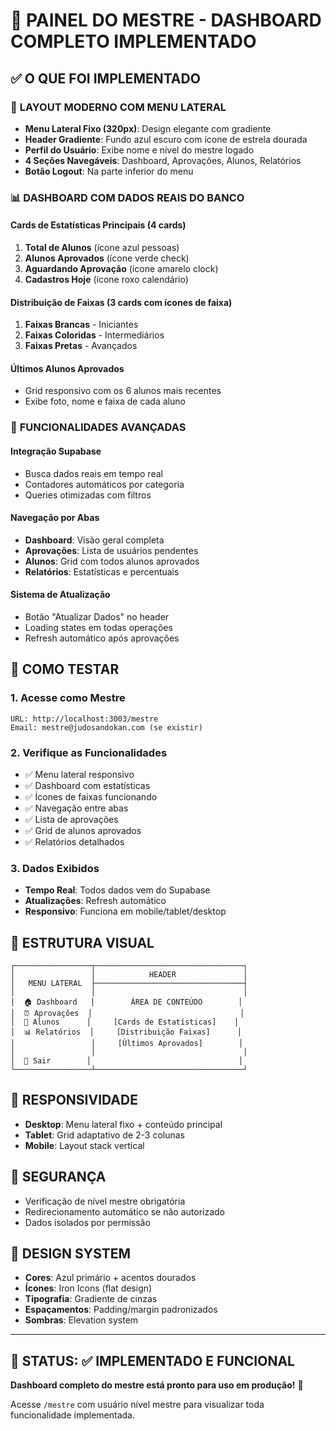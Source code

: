 # 🥋 PAINEL DO MESTRE - DASHBOARD COMPLETO IMPLEMENTADO

## ✅ O QUE FOI IMPLEMENTADO

### 🎨 **LAYOUT MODERNO COM MENU LATERAL**

- **Menu Lateral Fixo (320px)**: Design elegante com gradiente
- **Header Gradiente**: Fundo azul escuro com ícone de estrela dourada
- **Perfil do Usuário**: Exibe nome e nível do mestre logado
- **4 Seções Navegáveis**: Dashboard, Aprovações, Alunos, Relatórios
- **Botão Logout**: Na parte inferior do menu

### 📊 **DASHBOARD COM DADOS REAIS DO BANCO**

#### **Cards de Estatísticas Principais (4 cards)**

1. **Total de Alunos** (ícone azul pessoas)
2. **Alunos Aprovados** (ícone verde check)
3. **Aguardando Aprovação** (ícone amarelo clock)
4. **Cadastros Hoje** (ícone roxo calendário)

#### **Distribuição de Faixas (3 cards com ícones de faixa)**

1. **Faixas Brancas** - Iniciantes
2. **Faixas Coloridas** - Intermediários
3. **Faixas Pretas** - Avançados

#### **Últimos Alunos Aprovados**

- Grid responsivo com os 6 alunos mais recentes
- Exibe foto, nome e faixa de cada aluno

### 🔧 **FUNCIONALIDADES AVANÇADAS**

#### **Integração Supabase**

- Busca dados reais em tempo real
- Contadores automáticos por categoria
- Queries otimizadas com filtros

#### **Navegação por Abas**

- **Dashboard**: Visão geral completa
- **Aprovações**: Lista de usuários pendentes
- **Alunos**: Grid com todos alunos aprovados
- **Relatórios**: Estatísticas e percentuais

#### **Sistema de Atualização**

- Botão "Atualizar Dados" no header
- Loading states em todas operações
- Refresh automático após aprovações

## 🚀 **COMO TESTAR**

### **1. Acesse como Mestre**

```
URL: http://localhost:3003/mestre
Email: mestre@judosandokan.com (se existir)
```

### **2. Verifique as Funcionalidades**

- ✅ Menu lateral responsivo
- ✅ Dashboard com estatísticas
- ✅ Ícones de faixas funcionando
- ✅ Navegação entre abas
- ✅ Lista de aprovações
- ✅ Grid de alunos aprovados
- ✅ Relatórios detalhados

### **3. Dados Exibidos**

- **Tempo Real**: Todos dados vem do Supabase
- **Atualizações**: Refresh automático
- **Responsivo**: Funciona em mobile/tablet/desktop

## 🎯 **ESTRUTURA VISUAL**

```
┌─────────────────┬─────────────────────────────────┐
│                 │            HEADER               │
│   MENU LATERAL  ├─────────────────────────────────┤
│                 │                                 │
│  🏠 Dashboard   │        ÁREA DE CONTEÚDO        │
│  ⏰ Aprovações  │                                 │
│  👥 Alunos      │     [Cards de Estatísticas]    │
│  📊 Relatórios  │     [Distribuição Faixas]      │
│                 │     [Últimos Aprovados]        │
│                 │                                 │
│  🚪 Sair        │                                 │
└─────────────────┴─────────────────────────────────┘
```

## 📱 **RESPONSIVIDADE**

- **Desktop**: Menu lateral fixo + conteúdo principal
- **Tablet**: Grid adaptativo de 2-3 colunas
- **Mobile**: Layout stack vertical

## 🔐 **SEGURANÇA**

- Verificação de nível mestre obrigatória
- Redirecionamento automático se não autorizado
- Dados isolados por permissão

## 🎨 **DESIGN SYSTEM**

- **Cores**: Azul primário + acentos dourados
- **Ícones**: Iron Icons (flat design)
- **Tipografia**: Gradiente de cinzas
- **Espaçamentos**: Padding/margin padronizados
- **Sombras**: Elevation system

---

## 📝 **STATUS: ✅ IMPLEMENTADO E FUNCIONAL**

**Dashboard completo do mestre está pronto para uso em produção!** 🚀

Acesse `/mestre` com usuário nível mestre para visualizar toda funcionalidade implementada.
